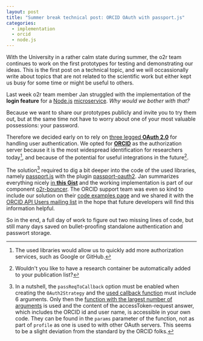 ```yaml
---
layout: post
title: "Summer break technical post: ORCID OAuth with passport.js"
categories:
  - implementation
  - orcid
  - node.js
---
```


With the University in a rather calm state during summer, the o2r team continues to work on the first prototypes for testing and demonstrating our ideas. This is the first post on a technical topic, and we will occassionally write about topics that are not related to the scientific work but either kept us busy for some time or might be useful to others.

Last week o2r team member Jan struggled with the implementation of the **login feature** for a [Node.js](https://nodejs.org/en) [microservice](https://en.wikipedia.org/wiki/Microservices). _Why would we bother with that?_
<!--more-->Because we want to share our prototypes publicly and invite you to try them out, but at the same time not have to worry about one of your most valuable possessions: your password.

Therefore we decided early on to rely on [three legged **OAuth 2.0**](http://oauthbible.com/#oauth-2-three-legged) for handling user authentication. We opted for [**ORCID**](http://orcid.org/) as the authorization server because it is the most widespread identification for researchers today[^1], and because of the potential for useful integrations in the future[^2].

The solution[^3] required to dig a bit deeper into the code of the used libraries, namely [passport.js](http://passportjs.org/) with the plugin [passport-oauth2](https://github.com/jaredhanson/passport-oauth2). Jan summarizes everything nicely [in **this Gist**](https://gist.github.com/JanKoppe/1491e37d1022c77a286087e6c81d6092) and the working implementation is part of our component [o2r-bouncer](https://github.com/o2r-project/o2r-bouncer). The ORCID support team was even so kind to include our solution on their [code examples page](https://members.orcid.org/api/code-examples) and we shared it with the [ORCID API Users mailing list](https://groups.google.com/forum/#!topic/orcid-api-users/RRyhC-2L64U) in the hope that future developers will find this information helpful.

So in the end, a full day of work to figure out two missing lines of code, but still many days saved on bullet-proofing standalone authentication and passwort storage.

[^1]: The used libraries would allow us to quickly add more authorization services, such as Google or GitHub.
[^2]: Wouldn't you like to have a research container be automatically added to your publication list?
[^3]: In a nutshell, the `passReqToCallback` option must be enabled when creating the `OAuth2Strategy` and the [used callback function](https://github.com/o2r-project/o2r-bouncer/blob/dd3416e8a349aaa4a57ab8b061fe1556dd6d7041/index.js#L47) must include 6 arguments. Only then the [function with the largest number of arguments](https://github.com/jaredhanson/passport-oauth2/blob/1eb4f22d5f6ca8bc6b08856f91779f67e5082fe0/lib/strategy.js#L184) is used and the content of the accessToken-request answer, which includes the ORCID id and user name, is accessible in your own code. They can be found in the `params` parameter of the function, not as part of `profile` as one is used to with other OAuth servers. This seems to be a slight deviation from the standard by the ORCID folks.
